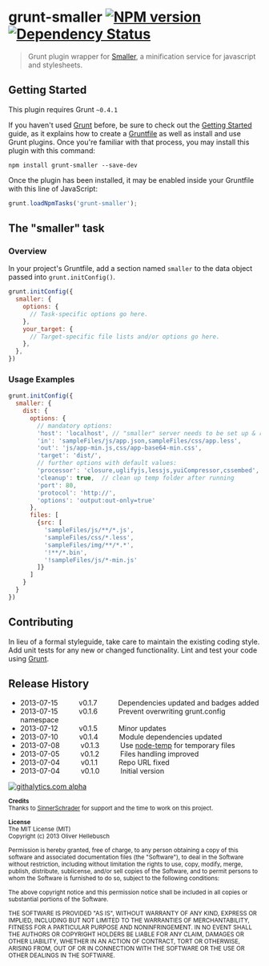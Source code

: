 # grunt-smaller [![NPM version](https://badge.fury.io/js/grunt-smaller.png)](http://badge.fury.io/js/grunt-smaller) [![Dependency Status](https://gemnasium.com/olihel/grunt-smaller.png)](https://gemnasium.com/olihel/grunt-smaller)

> Grunt plugin wrapper for [Smaller](https://github.com/KnisterPeter/Smaller), a minification service for javascript and stylesheets.

## Getting Started
This plugin requires Grunt `~0.4.1`

If you haven't used [Grunt](http://gruntjs.com/) before, be sure to check out the [Getting Started](http://gruntjs.com/getting-started) guide, as it explains how to create a [Gruntfile](http://gruntjs.com/sample-gruntfile) as well as install and use Grunt plugins. Once you're familiar with that process, you may install this plugin with this command:

```shell
npm install grunt-smaller --save-dev
```

Once the plugin has been installed, it may be enabled inside your Gruntfile with this line of JavaScript:

```js
grunt.loadNpmTasks('grunt-smaller');
```

## The "smaller" task

### Overview
In your project's Gruntfile, add a section named `smaller` to the data object passed into `grunt.initConfig()`.

```js
grunt.initConfig({
  smaller: {
    options: {
      // Task-specific options go here.
    },
    your_target: {
      // Target-specific file lists and/or options go here.
    },
  },
})
```

### Usage Examples
```js
grunt.initConfig({
  smaller: {
    dist: {
      options: {
        // mandatory options:
        'host': 'localhost', // "smaller" server needs to be set up & running
        'in': 'sampleFiles/js/app.json,sampleFiles/css/app.less',
        'out': 'js/app-min.js,css/app-base64-min.css',
        'target': 'dist/',
        // further options with default values:
        'processor': 'closure,uglifyjs,lessjs,yuiCompressor,cssembed',
        'cleanup': true,  // clean up temp folder after running
        'port': 80,
        'protocol': 'http://',
        'options': 'output:out-only=true'
      },
      files: [
        {src: [
          'sampleFiles/js/**/*.js',
          'sampleFiles/css/*.less',
          'sampleFiles/img/**/*.*',
          '!**/*.bin',
          '!sampleFiles/js/*-min.js'
        ]}
      ]
    }
  }
})
```

## Contributing
In lieu of a formal styleguide, take care to maintain the existing coding style. Add unit tests for any new or changed functionality. Lint and test your code using [Grunt](http://gruntjs.com/).

## Release History
 * 2013-07-15   v0.1.7   Dependencies updated and badges added
 * 2013-07-15   v0.1.6   Prevent overwriting grunt.config namespace
 * 2013-07-12   v0.1.5   Minor updates
 * 2013-07-10   v0.1.4   Module dependencies updated
 * 2013-07-08   v0.1.3   Use [node-temp](https://npmjs.org/package/temp) for temporary files
 * 2013-07-05   v0.1.2   Files handling improved
 * 2013-07-04   v0.1.1   Repo URL fixed
 * 2013-07-04   v0.1.0   Initial version

[![githalytics.com alpha](https://cruel-carlota.gopagoda.com/829fbcfa945767dad900f6cbfe9e286d "githalytics.com")](http://githalytics.com/olihel/grunt-smaller)

<sub>**Credits**</sub>  
<sub>Thanks to [SinnerSchrader](http://www.sinnerschrader.com/) for support and the time to work on this project.</sub>

<sub>**License**</sub>  
<sub>The MIT License (MIT)</sub>  
<sub>Copyright (c) 2013 Oliver Hellebusch</sub>

<sub>Permission is hereby granted, free of charge, to any person obtaining a copy of this software and associated documentation files (the "Software"), to deal in the Software without restriction, including without limitation the rights to use, copy, modify, merge, publish, distribute, sublicense, and/or sell copies of the Software, and to permit persons to whom the Software is furnished to do so, subject to the following conditions:</sub>

<sub>The above copyright notice and this permission notice shall be included in all copies or substantial portions of the Software.</sub>

<sub>THE SOFTWARE IS PROVIDED "AS IS", WITHOUT WARRANTY OF ANY KIND, EXPRESS OR IMPLIED, INCLUDING BUT NOT LIMITED TO THE WARRANTIES OF MERCHANTABILITY, FITNESS FOR A PARTICULAR PURPOSE AND NONINFRINGEMENT. IN NO EVENT SHALL THE AUTHORS OR COPYRIGHT HOLDERS BE LIABLE FOR ANY CLAIM, DAMAGES OR OTHER LIABILITY, WHETHER IN AN ACTION OF CONTRACT, TORT OR OTHERWISE, ARISING FROM, OUT OF OR IN CONNECTION WITH THE SOFTWARE OR THE USE OR OTHER DEALINGS IN THE SOFTWARE.</sub>

